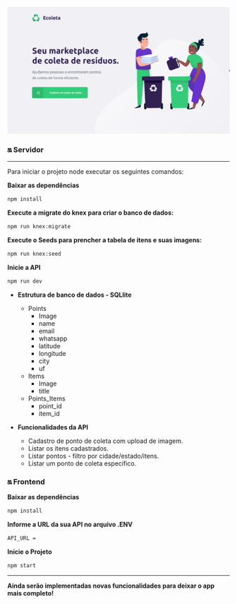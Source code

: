 ![Ecoleta Logo](/cover-md.png)


### :on: Servidor
---
Para iniciar o projeto node executar os seguintes comandos:

**Baixar as dependências**
```cmd 
npm install 
```

**Execute a migrate do knex para criar o banco de dados:**
```cmd 
npm run knex:migrate
```

**Execute o Seeds para prencher a tabela de itens e suas imagens:**
```cmd 
npm run knex:seed
```

**Inicie a API**
```cmd 
npm run dev
```

- **Estrutura de banco de dados - SQLlite**
  - Points
    - Image
    - name
    - email
    - whatsapp
    - latitude
    - longitude
    - city
    - uf
  - Items
    - Image
    - title
  - Points_Items
    - point_id
    - item_id
  

- **Funcionalidades da API**
  - Cadastro de ponto de coleta com upload de imagem.
  - Listar os itens cadastrados.
  - Listar pontos - filtro por cidade/estado/itens.
  - Listar um ponto de coleta específico.

### :on: Frontend

**Baixar as dependências**
```cmd 
npm install 
```

**Informe a URL da sua API no arquivo .ENV**
```cmd 
API_URL = 
```

**Inicie o Projeto**
```cmd 
npm start
```
---
**Ainda serão implementadas novas funcionalidades para deixar o app mais completo!**
